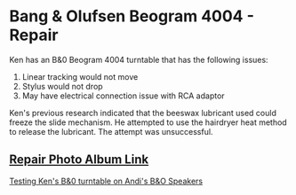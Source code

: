 # Bang & Olufsen Beogram 4004 - Repair

Ken has an B&0 Beogram 4004 turntable that has the following issues:

1. Linear tracking would not move
2. Stylus would not drop
3. May have electrical connection issue with RCA adaptor

Ken's previous research indicated that the beeswax lubricant used could freeze the slide mechanism.  He attempted to use the hairdryer heat method to release the lubricant.  The attempt was unsuccessful.

## [Repair Photo Album Link](https://photos.app.goo.gl/tqaJ5aGhhePxV96F7)

[Testing Ken's B&0 turntable on Andi's B&O Speakers](https://photos.google.com/share/AF1QipPGHh6smL8c6sVp06Pm-mKq7jYSlIpi34wJR6ZB-9C6bbTrik6FVL51MU8XgvKw0A/photo/AF1QipMAq-IpIXdjpo_cqd5LkFiebqZ_2OC1vRC2sbo?key=V0M3M256bDNZeGJrRXpQM0ZvUUJ5WHNZeEp3cXhB)

